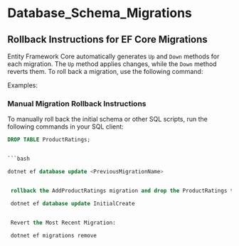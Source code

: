 # Database_Schema_Migrations


## Rollback Instructions for EF Core Migrations

Entity Framework Core automatically generates `Up` and `Down` methods for each migration. The `Up` method applies changes, while the `Down` method reverts them. To roll back a migration, use the following command:


Examples:


### Manual Migration Rollback Instructions

To manually roll back the initial schema or other SQL scripts, run the following commands in your SQL client:

```sql
DROP TABLE ProductRatings;


```bash

dotnet ef database update <PreviousMigrationName>


 rollback the AddProductRatings migration and drop the ProductRatings table:

 dotnet ef database update InitialCreate


 Revert the Most Recent Migration:

 dotnet ef migrations remove